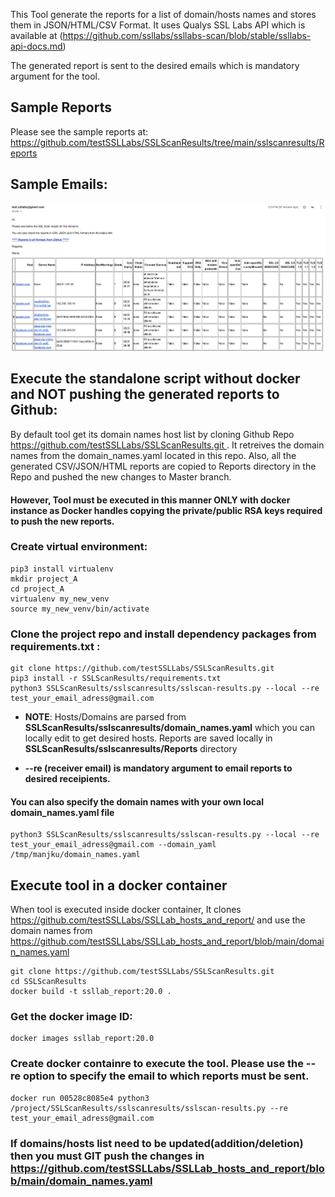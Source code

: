 This Tool generate the reports for a list of domain/hosts names and stores them in JSON/HTML/CSV Format. It uses Qualys SSL Labs API which is available at (https://github.com/ssllabs/ssllabs-scan/blob/stable/ssllabs-api-docs.md)

The generated report is sent to the desired emails which is mandatory argument for the tool. 

## Sample Reports
Please see the sample reports at: https://github.com/testSSLLabs/SSLScanResults/tree/main/sslscanresults/Reports

## Sample Emails:
![alt text](sslscanresults/sample_ssllabs_reports_email.png "Sample Email Content")


## Execute the standalone script without docker and NOT pushing the generated reports to Github:
By default tool get its domain names host list by cloning Github Repo [https://github.com/testSSLLabs/SSLScanResults.git ](https://github.com/testSSLLabs/SSLLab_hosts_and_report). It retreives the domain names from the domain_names.yaml located in this repo. 
Also, all the generated CSV/JSON/HTML reports are copied to Reports directory in the Repo and pushed the new changes to Master branch. 
#### However, Tool must be executed in this manner ONLY with docker instance as Docker handles copying the private/public RSA keys required to push the new reports. 

### Create virtual environment:
```
pip3 install virtualenv
mkdir project_A
cd project_A
virtualenv my_new_venv
source my_new_venv/bin/activate
```

### Clone the project repo and install dependency packages from requirements.txt :
```
git clone https://github.com/testSSLLabs/SSLScanResults.git
pip3 install -r SSLScanResults/requirements.txt
python3 SSLScanResults/sslscanresults/sslscan-results.py --local --re test_your_email_adress@gmail.com
```

- **NOTE**: Hosts/Domains are parsed from  **SSLScanResults/sslscanresults/domain_names.yaml** which you can locally edit to get desired hosts. 
            Reports are saved locally in **SSLScanResults/sslscanresults/Reports** directory
            
- **--re (receiver email) is mandatory argument to email reports to desired receipients.**


#### You can also specify the domain names with your own local domain_names.yaml file
``` 
python3 SSLScanResults/sslscanresults/sslscan-results.py --local --re test_your_email_adress@gmail.com --domain_yaml /tmp/manjku/domain_names.yaml
``` 

## Execute tool in a docker container
When tool is executed inside docker container, It clones https://github.com/testSSLLabs/SSLLab_hosts_and_report/ and use the domain names from https://github.com/testSSLLabs/SSLLab_hosts_and_report/blob/main/domain_names.yaml

``` 
git clone https://github.com/testSSLLabs/SSLScanResults.git
cd SSLScanResults
docker build -t ssllab_report:20.0 .
``` 

### Get the docker image ID:
``` 
docker images ssllab_report:20.0
``` 

### Create docker containre to execute the tool. Please use the --re option to specify the email to which reports must be sent.
``` 
docker run 00528c8085e4 python3 /project/SSLScanResults/sslscanresults/sslscan-results.py --re test_your_email_adress@gmail.com
``` 
### If domains/hosts list need to be updated(addition/deletion) then you must GIT push the changes in https://github.com/testSSLLabs/SSLLab_hosts_and_report/blob/main/domain_names.yaml
